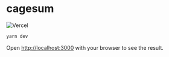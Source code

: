 # cagesum

![Vercel](http://therealsujitk-vercel-badge.vercel.app/?app=cagesum-com)

```bash
yarn dev
```

Open [http://localhost:3000](http://localhost:3000) with your browser to see the result.
